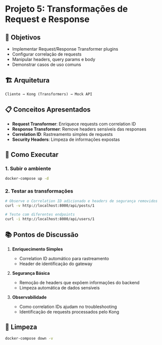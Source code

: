 # Projeto 5: Transformações de Request e Response

## 🎯 Objetivos
- Implementar Request/Response Transformer plugins
- Configurar correlação de requests
- Manipular headers, query params e body
- Demonstrar casos de uso comuns

## 🏗️ Arquitetura
```
Cliente → Kong (Transformers) → Mock API
```

## 📋 Conceitos Apresentados

- **Request Transformer**: Enriquece requests com correlation ID
- **Response Transformer**: Remove headers sensíveis das responses
- **Correlation ID**: Rastreamento simples de requests
- **Security Headers**: Limpeza de informações expostas

## 🚀 Como Executar

### 1. Subir o ambiente

```bash
docker-compose up -d
```

### 2. Testar as transformações

```bash
# Observe o Correlation ID adicionado e headers de segurança removidos
curl -v http://localhost:8000/api/posts/1

# Teste com diferentes endpoints
curl -i http://localhost:8000/api/users/1
```

## 📚 Pontos de Discussão

1. **Enriquecimento Simples**
   - Correlation ID automático para rastreamento
   - Header de identificação do gateway

2. **Segurança Básica**
   - Remoção de headers que expõem informações do backend
   - Limpeza automática de dados sensíveis

3. **Observabilidade**
   - Como correlation IDs ajudam no troubleshooting
   - Identificação de requests processados pelo Kong

## 🧹 Limpeza

```bash
docker-compose down -v
```
